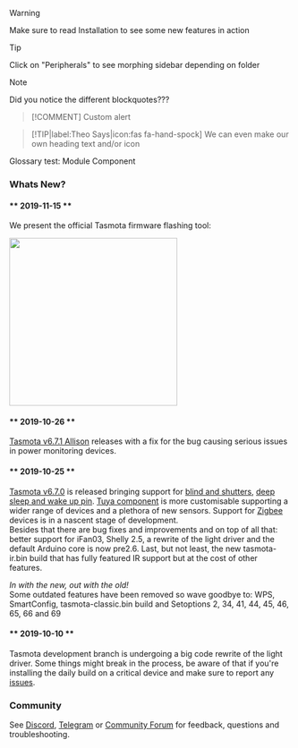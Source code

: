 
> [!WARNING]
> Make sure to read Installation to see some new features in action

> [!TIP]
> Click on "Peripherals" to see morphing sidebar depending on folder

> [!NOTE]
> Did you notice the different blockquotes???

> [!COMMENT]
> Custom alert

> [!TIP|label:Theo Says|icon:fas fa-hand-spock]
> We can even make our own heading text and/or icon


Glossary test: Module 
 Component

### Whats New?


<!-- tabs:start -->


#### ** 2019-11-15 **
We present the official Tasmota firmware flashing tool:  
   
[<img src="https://raw.githubusercontent.com/tasmota/tasmota-pyflasher/v1/images/splash.png" width=300></img>](https://github.com/tasmota/tasmota-pyflasher) 

#### ** 2019-10-26 **
[Tasmota v6.7.1 Allison](../releases/tag/v6.7.1) releases with a fix for the bug causing serious issues in power monitoring devices. 

#### ** 2019-10-25 **
[Tasmota v6.7.0](../releases/tag/v6.7.0) is released bringing support for [blind and shutters](Commands#blinds-shutters-and-roller-shades), [deep sleep and wake up pin](DeepSleep). [Tuya component](tuyamcu) is more customisable supporting a wider range of devices and a plethora of new sensors. Support for [Zigbee](https://github.com/arendst/Tasmota/wiki/Zigbee) devices is in a nascent stage of development.    
Besides that there are bug fixes and improvements and on top of all that: better support for iFan03, Shelly 2.5, a rewrite of the light driver and the default Arduino core is now pre2.6. Last, but not least, the new tasmota-ir.bin build that has fully featured IR support but at the cost of other features.

_In with the new, out with the old!_    
Some outdated features have been removed so wave goodbye to: WPS, SmartConfig, tasmota-classic.bin build and Setoptions 2, 34, 41, 44, 45, 46, 65, 66 and 69

#### ** 2019-10-10 **
Tasmota development branch is undergoing a big code rewrite of the light driver. Some things might break in the process, be aware of that if you're installing the daily build on a critical device and make sure to report any [issues](https://github.com/arendst/Tasmota/issues).

<!-- tabs:end -->



### Community
See [Discord](https://discord.gg/Ks2Kzd4), [Telegram](https://t.me/tasmota) or [Community Forum](https://groups.google.com/d/forum/sonoffusers) for feedback, questions and troubleshooting.